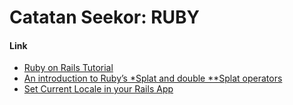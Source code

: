 # Catatan Seekor: RUBY

#### Link

* [Ruby on Rails Tutorial](https://www.railstutorial.org/book)
* [An introduction to Ruby’s \*Splat and double \*\*Splat operators](https://www.freecodecamp.org/news/rubys-splat-and-double-splat-operators-ceb753329a78/)
* [Set Current Locale in your Rails App](https://translation.io/blog/set-current-locale-in-your-rails-app)

